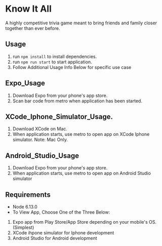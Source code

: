 # Know It All

A highly competitive trivia game meant to bring friends and family closer together than ever before.

## Usage

1. run `npm install` to install dependencies.
2. run `npm run start` to start application.
3. Follow Additional Usage Info Below for specific use case

## Expo_Usage

1. Download Expo from your phone's app store.
2. Scan bar code from metro when application has been started.

## XCode_Iphone_Simulator_Usage.

1. Download XCode on Mac.
2. When application starts, use metro to open app on XCode Iphone simulator.
   Note: Mac Only.

## Android_Studio_Usage

1. Download Expo from your phone's app store.
2. When application starts, use metro to open app on Android Studio simulator

## Requirements

- Node 6.13.0
- To View App, Choose One of the Three Below:

1. Expo app from Play Store/App Store depending on your mobile's OS. (Simplest)
2. XCode ihpone simulator for Iphone development
3. Android Studio for Android development
